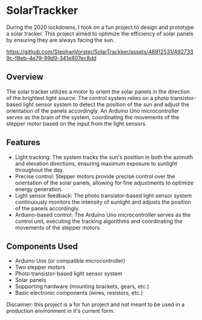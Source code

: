 # SolarTrackker
During the 2020 lockdowns, I took on a fun project to design and prototype a solar tracker. This project aimed to optimize the efficiency of solar panels by ensuring they are always facing the sun.

https://github.com/StephanVorster/SolarTrackker/assets/48912531/4927339c-f8eb-4e79-99d9-341e807ec8dd


## Overview

The solar tracker utilizes a motor to orient the solar panels in the direction of the brightest light source. The control system relies on a photo transistor-based light sensor system to detect the position of the sun and adjust the orientation of the panels accordingly. An Arduino Uno microcontroller serves as the brain of the system, coordinating the movements of the stepper motor based on the input from the light sensors.

## Features

- Light tracking: The system tracks the sun's position in both the azimuth and elevation directions, ensuring maximum exposure to sunlight throughout the day.
- Precise control: Stepper motors provide precise control over the orientation of the solar panels, allowing for fine adjustments to optimize energy generation.
- Light sensor feedback: The photo transistor-based light sensor system continuously monitors the intensity of sunlight and adjusts the position of the panels accordingly.
- Arduino-based control: The Arduino Uno microcontroller serves as the control unit, executing the tracking algorithms and coordinating the movements of the stepper motors.

## Components Used

- Arduino Uno (or compatible microcontroller)
- Two stepper motors
- Photo transistor-based light sensor system
- Solar panels
- Supporting hardware (mounting brackets, gears, etc.)
- Basic electronic components (wires, resistors, etc.)

Discaimer: this project is a for fun project and not meant to be used in a production environment in it's current form.
